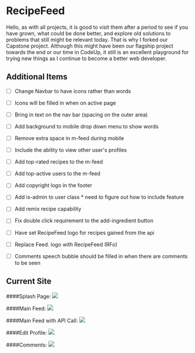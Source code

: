 # RecipeFeed

Hello, as with all projects, it is good to visit them after a period to see if you have grown, what could be done better, and explore old solutions to problems that still might be relevant today.  That is why I forked our  Capstone project.  Although this might have been our flagship project towards the end or our time in CodeUp, it still is an excellent playground for trying new things as I continue to become a better web developer.  


## Additional Items
- [ ] Change Navbar to have icons rather than words
- [ ] Icons will be filled in when on active page
- [ ] Bring in text on the nav bar (spacing on the outer area)
- [ ] Add background to mobile drop down menu to show words 
- [ ] Remove extra space in m-feed during mobile
- [ ] Include the ability to view other user's profiles
- [ ] Add top-rated recipes to the m-feed
- [ ] Add top-active users to the m-feed
- [ ] Add copyright logo in the footer
- [ ] Add is-admin to user class * need to figure out how to include feature
- [ ] Add remix recipe capability
- [ ] Fix double click requirement to the add-ingredient button
- [ ] Have set RecipeFeed logo for recipes gained from the api
- [ ] Replace Feed. logo with RecipeFeed (RFo)
- [ ] Comments speech bubble should be filled in when there are comments to be seen


## Current Site 
####Splash Page:
![](ReadMeDir/Capstone_SplashPage.gif)

####Main Feed:
![](ReadMeDir/Capstone_Feed.gif)

####Main Feed with API Call:
![](ReadMeDir/Capstone_Feed02.gif)

####Edit Profile:
![](ReadMeDir/Capstone_EditProfile.gif)

####Comments:
![](ReadMeDir/Capstone_Comments.gif)


